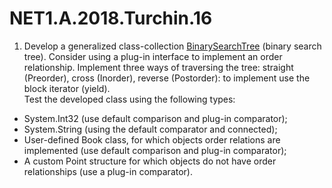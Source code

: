 # NET1.A.2018.Turchin.16

1. Develop a generalized class-collection [BinarySearchTree][BinaryTree] (binary search tree). Consider using a plug-in interface to implement an order relationship. Implement three ways of traversing the tree: straight (Preorder), cross (Inorder), reverse (Postorder): to implement use the block iterator (yield).  
Test the developed class using the following types:
  - System.Int32 (use default comparison and plug-in comparator);
  - System.String (using the default comparator and connected);
  - User-defined Book class, for which objects order relations are implemented (use default comparison and plug-in comparator);
  - A custom Point structure for which objects do not have order relationships (use a plug-in comparator).

[BinaryTree]:https://github.com/TurchinAlexander/DotNetCourseTraining/blob/master/NET1.A.2018.Turchin.16/BinarySearchTreeTask/BinarySearchTree.cs
